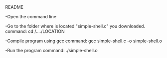README

-Open the command line 


-Go to the folder where is located "simple-shell.c" you downloaded.
	command: cd /..../LOCATION


-Compile program using gcc
	command: gcc simple-shell.c -o simple-shell.o


-Run the program
	command: ./simple-shell.o

